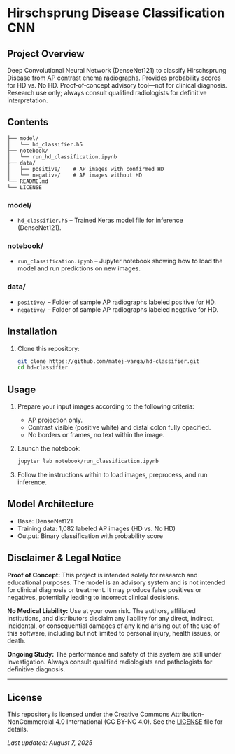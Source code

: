 # Hirschsprung Disease Classification CNN

## Project Overview

Deep Convolutional Neural Network (DenseNet121) to classify Hirschsprung Disease from AP contrast enema radiographs. Provides probability scores for HD vs. No HD. Proof‐of‐concept advisory tool—not for clinical diagnosis. Research use only; always consult qualified radiologists for definitive interpretation.

## Contents

```
├── model/
│   └── hd_classifier.h5
├── notebook/
│   └── run_hd_classification.ipynb
├── data/
│   ├── positive/    # AP images with confirmed HD
│   └── negative/    # AP images without HD
└── README.md
└── LICENSE
```

### model/

* `hd_classifier.h5` – Trained Keras model file for inference (DenseNet121).

### notebook/

* `run_classification.ipynb` – Jupyter notebook showing how to load the model and run predictions on new images.

### data/

* `positive/` – Folder of sample AP radiographs labeled positive for HD.
* `negative/` – Folder of sample AP radiographs labeled negative for HD.

## Installation

1. Clone this repository:

   ```bash
   git clone https://github.com/matej-varga/hd-classifier.git
   cd hd-classifier
   ```

## Usage

1. Prepare your input images according to the following criteria:

   * AP projection only.
   * Contrast visible (positive white) and distal colon fully opacified.
   * No borders or frames, no text within the image.
2. Launch the notebook:

   ```bash
   jupyter lab notebook/run_classification.ipynb
   ```
3. Follow the instructions within to load images, preprocess, and run inference.

## Model Architecture

* Base: DenseNet121
* Training data: 1,082 labeled AP images (HD vs. No HD)
* Output: Binary classification with probability score

## Disclaimer & Legal Notice

**Proof of Concept:** This project is intended solely for research and educational purposes. The model is an advisory system and is not intended for clinical diagnosis or treatment. It may produce false positives or negatives, potentially leading to incorrect clinical decisions.

**No Medical Liability:** Use at your own risk. The authors, affiliated institutions, and distributors disclaim any liability for any direct, indirect, incidental, or consequential damages of any kind arising out of the use of this software, including but not limited to personal injury, health issues, or death.

**Ongoing Study:** The performance and safety of this system are still under investigation. Always consult qualified radiologists and pathologists for definitive diagnosis.

---

## License

This repository is licensed under the Creative Commons Attribution-NonCommercial 4.0 International (CC BY-NC 4.0). See the [LICENSE](LICENSE) file for details.

*Last updated: August 7, 2025*
